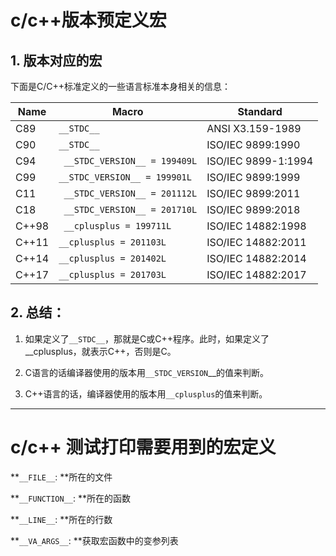 # c/c++版本预定义宏

## 1. 版本对应的宏

下面是C/C++标准定义的一些语言标准本身相关的信息：<br>

| Name  | Macro                         | Standard            |
| ----- | ----------------------------- | ------------------- |
| C89   | `__STDC__`                    | ANSI X3.159-1989    |
| C90   | `__STDC__`                    | ISO/IEC 9899:1990   |
| C94   | ` __STDC_VERSION__ = 199409L` | ISO/IEC 9899-1:1994 |
| C99   | `__STDC_VERSION__ = 199901L`  | ISO/IEC 9899:1999   |
| C11   | ` __STDC_VERSION__ = 201112L` | ISO/IEC 9899:2011   |
| C18   | ` __STDC_VERSION__ = 201710L` | ISO/IEC 9899:2018   |
| C++98 | ` __cplusplus = 199711L`      | ISO/IEC 14882:1998  |
| C++11 | `__cplusplus = 201103L`       | ISO/IEC 14882:2011  |
| C++14 | `__cplusplus = 201402L`       | ISO/IEC 14882:2014  |
| C++17 | `__cplusplus = 201703L`       | ISO/IEC 14882:2017  |

## 2. 总结：

1. 如果定义了`__STDC__`，那就是C或C++程序。此时，如果定义了__cplusplus，就表示C++，否则是C。

2. C语言的话编译器使用的版本用`__STDC_VERSION`__的值来判断。

3. C++语言的话，编译器使用的版本用`__cplusplus`的值来判断。

---

# c/c++ 测试打印需要用到的宏定义

**`__FILE__`: **所在的文件

**`__FUNCTION__`: **所在的函数

**`__LINE__`: **所在的行数

**`__VA_ARGS__`: **获取宏函数中的变参列表


